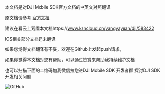 本文档是对DJI Mobile SDK官方文档的中英文对照翻译

原文档请参考  [官方文档](https://developer.dji.com/mobile-sdk/documentation/introduction/index.html)

建议在看云上观看本文档https://www.kancloud.cn/yangyayuan/dji/583422

IOS相关部分文档还未翻译

如果您觉得文档翻译有不妥，欢迎在Github上发起push请求，

如果你觉得本文档对您有帮助，可以通过赞赏来帮助我持续维护文档

也可以扫描下面的二维码加我微信拉您进DJI Mobile SDK 开发者群 探讨DJI SDK开发相关问题

![GitHub](https://github.com/yangyayuan/DJI-Mobile-SDK/blob/master/20180303_092058.jpg)